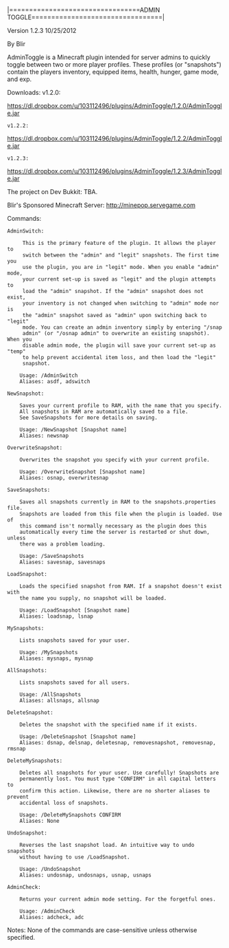 |=================================ADMIN TOGGLE=================================|

Version 1.2.3 10/25/2012

By Blir

AdminToggle is a Minecraft plugin intended for server admins to quickly toggle
between two or more player profiles. These profiles (or "snapshots") contain the
players inventory, equipped items, health, hunger, game mode, and exp.

Downloads:
    v1.2.0:

https://dl.dropbox.com/u/103112496/plugins/AdminToggle/1.2.0/AdminToggle.jar

    v1.2.2:

https://dl.dropbox.com/u/103112496/plugins/AdminToggle/1.2.2/AdminToggle.jar

    v1.2.3:

https://dl.dropbox.com/u/103112496/plugins/AdminToggle/1.2.3/AdminToggle.jar

The project on Dev Bukkit: TBA.

Blir's Sponsored Minecraft Server: http://minepop.servegame.com

Commands:

    AdminSwitch:

         This is the primary feature of the plugin. It allows the player to
         switch between the "admin" and "legit" snapshots. The first time you
         use the plugin, you are in "legit" mode. When you enable "admin" mode,
         your current set-up is saved as "legit" and the plugin attempts to
         load the "admin" snapshot. If the "admin" snapshot does not exist,
         your inventory is not changed when switching to "admin" mode nor is 
         the "admin" snapshot saved as "admin" upon switching back to "legit" 
         mode. You can create an admin inventory simply by entering "/snap 
         admin" (or "/osnap admin" to overwrite an existing snapshot). When you
         disable admin mode, the plugin will save your current set-up as "temp"
         to help prevent accidental item loss, and then load the "legit"
         snapshot.

        Usage: /AdminSwitch
        Aliases: asdf, adswitch

    NewSnapshot:

        Saves your current profile to RAM, with the name that you specify.
        All snapshots in RAM are automatically saved to a file.
        See SaveSnapshots for more details on saving.

        Usage: /NewSnapshot [Snapshot name]
        Aliases: newsnap

    OverwriteSnapshot:

        Overwrites the snapshot you specify with your current profile.

        Usage: /OverwriteSnapshot [Snapshot name]
        Aliases: osnap, overwritesnap

    SaveSnapshots:

        Saves all snapshots currently in RAM to the snapshots.properties file.
        Snapshots are loaded from this file when the plugin is loaded. Use of
        this command isn't normally necessary as the plugin does this
        automatically every time the server is restarted or shut down, unless
        there was a problem loading.

        Usage: /SaveSnapshots
        Aliases: savesnap, savesnaps

    LoadSnapshot:

        Loads the specified snapshot from RAM. If a snapshot doesn't exist with
        the name you supply, no snapshot will be loaded.

        Usage: /LoadSnapshot [Snapshot name]
        Aliases: loadsnap, lsnap

    MySnapshots:

        Lists snapshots saved for your user.

        Usage: /MySnapshots
        Aliases: mysnaps, mysnap

    AllSnapshots:

        Lists snapshots saved for all users.

        Usage: /AllSnapshots
        Aliases: allsnaps, allsnap

    DeleteSnapshot:

        Deletes the snapshot with the specified name if it exists.

        Usage: /DeleteSnapshot [Snapshot name]
        Aliases: dsnap, delsnap, deletesnap, removesnapshot, removesnap, rmsnap

    DeleteMySnapshots:

        Deletes all snapshots for your user. Use carefully! Snapshots are
        permanently lost. You must type "CONFIRM" in all capital letters to
        confirm this action. Likewise, there are no shorter aliases to prevent
        accidental loss of snapshots.

        Usage: /DeleteMySnapshots CONFIRM
        Aliases: None

    UndoSnapshot:

        Reverses the last snapshot load. An intuitive way to undo snapshots
        without having to use /LoadSnapshot.

        Usage: /UndoSnapshot
        Aliases: undosnap, undosnaps, usnap, usnaps

    AdminCheck:

        Returns your current admin mode setting. For the forgetful ones.

        Usage: /AdminCheck
        Aliases: adcheck, adc

Notes: None of the commands are case-sensitive unless otherwise specified.